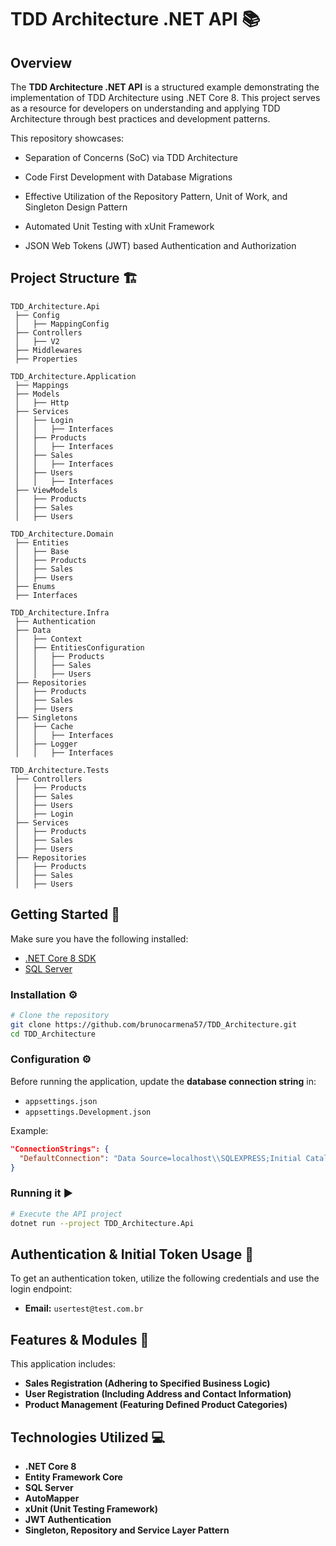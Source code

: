 # TDD Architecture .NET API 📚

## Overview 
The **TDD Architecture .NET API** is a structured example demonstrating the implementation of TDD Architecture using .NET Core 8. This project serves as a resource for developers on understanding and applying TDD Architecture through best practices and development patterns.

This repository showcases:

* Separation of Concerns (SoC) via TDD Architecture

* Code First Development with Database Migrations

* Effective Utilization of the Repository Pattern, Unit of Work, and Singleton Design Pattern

* Automated Unit Testing with xUnit Framework

* JSON Web Tokens (JWT) based Authentication and Authorization

## Project Structure 🏗️
```
TDD_Architecture.Api
 ├── Config
 │   ├── MappingConfig
 ├── Controllers
 │   ├── V2
 ├── Middlewares
 ├── Properties

TDD_Architecture.Application
 ├── Mappings
 ├── Models
 │   ├── Http
 ├── Services
 │   ├── Login
 │   │   ├── Interfaces
 │   ├── Products
 │   │   ├── Interfaces
 │   ├── Sales
 │   │   ├── Interfaces
 │   ├── Users
 │   │   ├── Interfaces
 ├── ViewModels
 │   ├── Products
 │   ├── Sales
 │   ├── Users

TDD_Architecture.Domain
 ├── Entities
 │   ├── Base
 │   ├── Products
 │   ├── Sales
 │   ├── Users
 ├── Enums
 ├── Interfaces

TDD_Architecture.Infra
 ├── Authentication
 ├── Data
 │   ├── Context
 │   ├── EntitiesConfiguration
 │   │   ├── Products
 │   │   ├── Sales
 │   │   ├── Users
 ├── Repositories
 │   ├── Products
 │   ├── Sales
 │   ├── Users
 ├── Singletons
 │   ├── Cache
 │   │   ├── Interfaces
 │   ├── Logger
 │   │   ├── Interfaces

TDD_Architecture.Tests
 ├── Controllers
 │   ├── Products
 │   ├── Sales
 │   ├── Users
 │   ├── Login
 ├── Services
 │   ├── Products
 │   ├── Sales
 │   ├── Users
 ├── Repositories
 │   ├── Products
 │   ├── Sales
 │   ├── Users
```

## Getting Started 🚀

Make sure you have the following installed:
- [.NET Core 8 SDK](https://dotnet.microsoft.com/download/dotnet/8.0)
- [SQL Server](https://www.microsoft.com/en-us/sql-server/sql-server-downloads)

### Installation ⚙️
```bash
# Clone the repository
git clone https://github.com/brunocarmena57/TDD_Architecture.git
cd TDD_Architecture
```

### Configuration ⚙️
Before running the application, update the **database connection string** in:
- `appsettings.json`
- `appsettings.Development.json`

Example:
```json
"ConnectionStrings": {
  "DefaultConnection": "Data Source=localhost\\SQLEXPRESS;Initial Catalog=TDD_Architecture;Integrated Security=True;TrustServerCertificate=True"
}
```

### Running it ▶️
```bash
# Execute the API project
dotnet run --project TDD_Architecture.Api
```

## Authentication & Initial Token Usage 🔑
To get an authentication token, utilize the following credentials  and use the login endpoint:
- **Email:** `usertest@test.com.br`

## Features & Modules 🌟
This application includes:

* **Sales Registration (Adhering to Specified Business Logic)**  
* **User Registration (Including Address and Contact Information)**   
* **Product Management (Featuring Defined Product Categories)**   

## Technologies Utilized 💻
- **.NET Core 8** 
- **Entity Framework Core**
- **SQL Server** 
- **AutoMapper**
- **xUnit (Unit Testing Framework)**
- **JWT Authentication**
- **Singleton, Repository and Service Layer Pattern**


